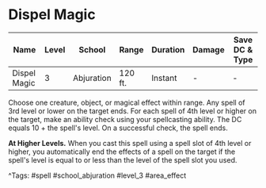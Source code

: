 # Dispel Magic

| Name | Level | School | Range | Duration | Damage | Save DC & Type |
|------|-------|--------|-------|----------|--------|----------------|
| Dispel Magic | 3 | Abjuration | 120 ft. | Instant | - | - |

Choose one creature, object, or magical effect within range. Any spell of 3rd level or lower on the target ends. For each spell of 4th level or higher on the target, make an ability check using your spellcasting ability. The DC equals 10 + the spell's level. On a successful check, the spell ends.

**At Higher Levels.** When you cast this spell using a spell slot of 4th level or higher, you automatically end the effects of a spell on the target if the spell's level is equal to or less than the level of the spell slot you used.

^Tags: #spell #school_abjuration #level_3 #area_effect